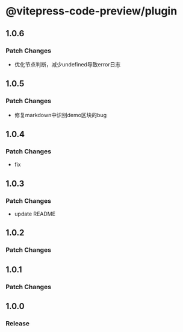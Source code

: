 # @vitepress-code-preview/plugin

## 1.0.6

### Patch Changes

- 优化节点判断，减少undefined导致error日志

## 1.0.5

### Patch Changes

- 修复markdown中识别demo区块的bug

## 1.0.4

### Patch Changes

- fix

## 1.0.3

### Patch Changes

- update README

## 1.0.2

### Patch Changes

## 1.0.1

### Patch Changes

## 1.0.0

### Release
